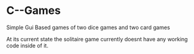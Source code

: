 # C--Games
Simple Gui Based games of two dice games and two card games

At its current state the solitaire game currently doesnt have any working code inside of it. 
